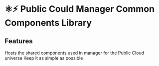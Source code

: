 # ⚛️⚡ Public Could Manager Common Components Library

## Features

Hosts the shared components used in manager for the Public Cloud universe
Keep it as simple as possible
